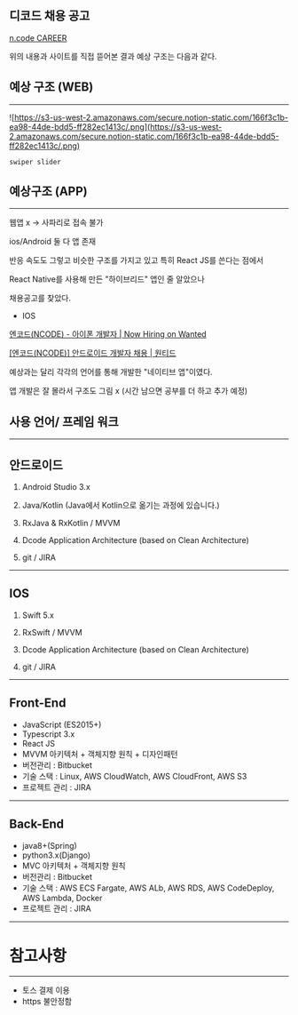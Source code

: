 ## 디코드 채용 공고

[n.code CAREER](http://home.itsdcode.com/career.html)

위의 내용과 사이트를 직접 뜯어본 결과 예상 구조는 다음과 같다.

## 예상 구조 (WEB)

---

![https://s3-us-west-2.amazonaws.com/secure.notion-static.com/166f3c1b-ea98-44de-bdd5-ff282ec1413c/.png](https://s3-us-west-2.amazonaws.com/secure.notion-static.com/166f3c1b-ea98-44de-bdd5-ff282ec1413c/.png)

    swiper slider                                  

## 예상구조 (APP)

---

웹앱 x  → 사파리로 접속 불가 

ios/Android 둘 다 앱 존재

반응 속도도 그렇고 비슷한 구조를 가지고 있고 특히  React JS를 쓴다는 점에서

React Native를 사용해 만든 "하이브리드" 앱인 줄 알았으나 

채용공고를 찾았다. 

- IOS

[엔코드(NCODE) - 아이폰 개발자 | Now Hiring on Wanted](https://www.wanted.jobs/wd/40862?referer_id=714174)

[[엔코드(NCODE)] 안드로이드 개발자 채용 | 원티드](https://www.wanted.co.kr/wd/39517)

예상과는 달리 각각의 언어를 통해 개발한 "네이티브 앱"이였다.

앱 개발은 잘 몰라서 구조도 그림 x (시간 남으면 공부를 더 하고 추가 예정)

## 사용 언어/ 프레임 워크

---

## 안드로이드

1. Android Studio 3.x

2. Java/Kotlin (Java에서 Kotlin으로 옮기는 과정에 있습니다.)

3. RxJava & RxKotlin / MVVM

4. Dcode Application Architecture (based on Clean Architecture)

5. git / JIRA

---

## IOS

1. Swift 5.x

2. RxSwift / MVVM

3. Dcode Application Architecture (based on Clean Architecture)

4. git / JIRA

---

## Front-End

- JavaScript (ES2015+)
- Typescript 3.x
- React JS
- MVVM 아키텍처 + 객체지향 원칙 + 디자인패턴
- 버전관리 : Bitbucket
- 기술 스택 : Linux, AWS CloudWatch, AWS CloudFront, AWS S3
- 프로젝트 관리 : JIRA

---

## Back-End

- java8+(Spring)
- python3.x(Django)
- MVC 아키텍처 + 객체지향 원칙
- 버전관리 : Bitbucket
- 기술 스택 : AWS ECS Fargate, AWS ALb, AWS RDS, AWS CodeDeploy, AWS Lambda, Docker
- 프로젝트 관리 : JIRA

---

# 참고사항

---

- 토스 결제 이용
- https 불안정함

